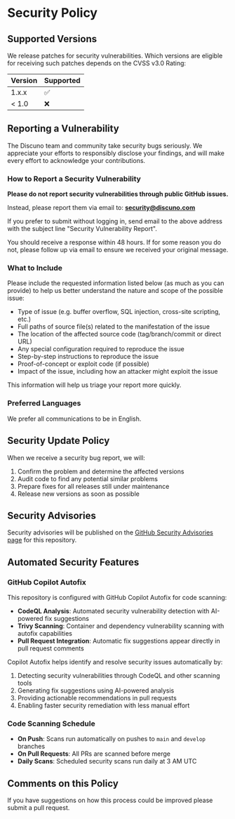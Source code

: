 # Security Policy

## Supported Versions

We release patches for security vulnerabilities. Which versions are eligible for receiving such patches depends on the CVSS v3.0 Rating:

| Version | Supported          |
| ------- | ------------------ |
| 1.x.x   | :white_check_mark: |
| < 1.0   | :x:                |

## Reporting a Vulnerability

The Discuno team and community take security bugs seriously. We appreciate your efforts to responsibly disclose your findings, and will make every effort to acknowledge your contributions.

### How to Report a Security Vulnerability

**Please do not report security vulnerabilities through public GitHub issues.**

Instead, please report them via email to: **security@discuno.com**

If you prefer to submit without logging in, send email to the above address with the subject line "Security Vulnerability Report".

You should receive a response within 48 hours. If for some reason you do not, please follow up via email to ensure we received your original message.

### What to Include

Please include the requested information listed below (as much as you can provide) to help us better understand the nature and scope of the possible issue:

- Type of issue (e.g. buffer overflow, SQL injection, cross-site scripting, etc.)
- Full paths of source file(s) related to the manifestation of the issue
- The location of the affected source code (tag/branch/commit or direct URL)
- Any special configuration required to reproduce the issue
- Step-by-step instructions to reproduce the issue
- Proof-of-concept or exploit code (if possible)
- Impact of the issue, including how an attacker might exploit the issue

This information will help us triage your report more quickly.

### Preferred Languages

We prefer all communications to be in English.

## Security Update Policy

When we receive a security bug report, we will:

1. Confirm the problem and determine the affected versions
2. Audit code to find any potential similar problems
3. Prepare fixes for all releases still under maintenance
4. Release new versions as soon as possible

## Security Advisories

Security advisories will be published on the [GitHub Security Advisories page](https://github.com/discuno/discuno/security/advisories) for this repository.

## Automated Security Features

### GitHub Copilot Autofix

This repository is configured with GitHub Copilot Autofix for code scanning:

- **CodeQL Analysis**: Automated security vulnerability detection with AI-powered fix suggestions
- **Trivy Scanning**: Container and dependency vulnerability scanning with autofix capabilities
- **Pull Request Integration**: Automatic fix suggestions appear directly in pull request comments

Copilot Autofix helps identify and resolve security issues automatically by:
1. Detecting security vulnerabilities through CodeQL and other scanning tools
2. Generating fix suggestions using AI-powered analysis
3. Providing actionable recommendations in pull requests
4. Enabling faster security remediation with less manual effort

### Code Scanning Schedule

- **On Push**: Scans run automatically on pushes to `main` and `develop` branches
- **On Pull Requests**: All PRs are scanned before merge
- **Daily Scans**: Scheduled security scans run daily at 3 AM UTC

## Comments on this Policy

If you have suggestions on how this process could be improved please submit a pull request.
